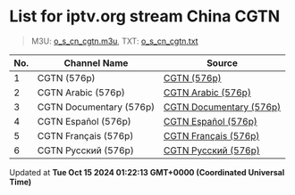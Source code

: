 # List for **iptv.org stream China CGTN**

> M3U: [o_s_cn_cgtn.m3u](/o_s_cn_cgtn.m3u), TXT: [o_s_cn_cgtn.txt](/txt/o_s_cn_cgtn.txt)

| No.  | Channel Name | Source |
| --- | ------------ | --- |
| 1 | CGTN (576p) | [CGTN (576p)](http://223.110.245.149/ott.js.chinamobile.com/PLTV/3/224/3221225917/index.m3u8) |
| 2 | CGTN Arabic (576p) | [CGTN Arabic (576p)](https://news.cgtn.com/resource/live/arabic/cgtn-a.m3u8) |
| 3 | CGTN Documentary (576p) | [CGTN Documentary (576p)](https://news.cgtn.com/resource/live/document/cgtn-doc.m3u8) |
| 4 | CGTN Español (576p) | [CGTN Español (576p)](https://livees.cgtn.com/1000e/prog_index.m3u8) |
| 5 | CGTN Français (576p) | [CGTN Français (576p)](https://news.cgtn.com/resource/live/french/cgtn-f.m3u8) |
| 6 | CGTN Русский (576p) | [CGTN Русский (576p)](https://news.cgtn.com/resource/live/russian/cgtn-r.m3u8) |

Updated at **Tue Oct 15 2024 01:22:13 GMT+0000 (Coordinated Universal Time)**
